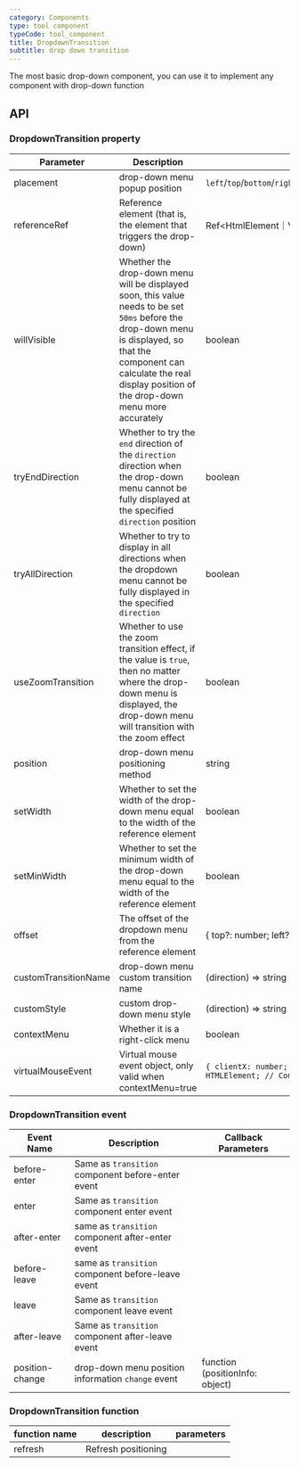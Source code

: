 ```yaml
---
category: Components
type: tool component
typeCode: tool_component
title: DropdownTransition
subtitle: drop down transition
---
```


The most basic drop-down component, you can use it to implement any component with drop-down function

## API

### DropdownTransition property

| Parameter | Description | Type | Default |
|----------------------|---------------------------------------------------------|-------------------------------------------------------------------------|----------|
| placement | drop-down menu popup position | `left`/`top`/`bottom`/`right`/`leftEnd`/`topEnd`/`bottomEnd`/`rightEnd` | bottom |
| referenceRef | Reference element (that is, the element that triggers the drop-down) | Ref<HtmlElement｜VueComponent > | |
| willVisible | Whether the drop-down menu will be displayed soon, this value needs to be set `50ms` before the drop-down menu is displayed, so that the component can calculate the real display position of the drop-down menu more accurately | boolean | false |
| tryEndDirection | Whether to try the `end` direction of the `direction` direction when the drop-down menu cannot be fully displayed at the specified `direction` position | boolean | true |
| tryAllDirection | Whether to try to display in all directions when the dropdown menu cannot be fully displayed in the specified `direction` | boolean | true |
| useZoomTransition | Whether to use the zoom transition effect, if the value is `true`, then no matter where the drop-down menu is displayed, the drop-down menu will transition with the zoom effect | boolean | false |
| position | drop-down menu positioning method | string | absolute |
| setWidth | Whether to set the width of the drop-down menu equal to the width of the reference element | boolean | false |
| setMinWidth | Whether to set the minimum width of the drop-down menu equal to the width of the reference element | boolean | false |
| offset | The offset of the dropdown menu from the reference element | { top?: number; left?: number; } | false |
| customTransitionName | drop-down menu custom transition name | (direction) => string | |
| customStyle | custom drop-down menu style | (direction) => string | |
| contextMenu | Whether it is a right-click menu | boolean | false |
| virtualMouseEvent | Virtual mouse event object, only valid when contextMenu=true | `{ clientX: number; clientY: number; contextElement?: HTMLElement; // Context element }` | |


### DropdownTransition event

| Event Name | Description                                        | Callback Parameters |
|--------------|----------------------------------------------------|------|
| before-enter | Same as `transition` component before-enter event  | |
| enter | Same as `transition` component enter event         | |
| after-enter | same as `transition` component after-enter event   | |
| before-leave | same as `transition` component before-leave event  | |
| leave | Same as `transition` component leave event         | |
| after-leave | Same as `transition` component after-leave event   | |
| position-change | drop-down menu position information `change` event | function (positionInfo: object) |


### DropdownTransition function

| function name | description | parameters |
|------|--------|----------------------------|
| refresh | Refresh positioning | |

